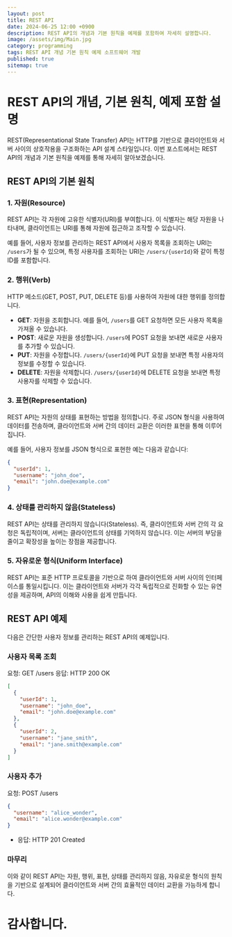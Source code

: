 ```yaml
---
layout: post
title: REST API
date: 2024-06-25 12:00 +0900
description: REST API의 개념과 기본 원칙을 예제를 포함하여 자세히 설명합니다.
image: /assets/img/Main.jpg
category: programming
tags: REST API 개념 기본 원칙 예제 소프트웨어 개발
published: true
sitemap: true
---
```


# REST API의 개념, 기본 원칙, 예제 포함 설명

REST(Representational State Transfer) API는 HTTP를 기반으로 클라이언트와 서버 사이의 상호작용을 구조화하는 API 설계 스타일입니다. 이번 포스트에서는 REST API의 개념과 기본 원칙을 예제를 통해 자세히 알아보겠습니다.

## REST API의 기본 원칙

### 1. 자원(Resource)

REST API는 각 자원에 고유한 식별자(URI)를 부여합니다. 이 식별자는 해당 자원을 나타내며, 클라이언트는 URI를 통해 자원에 접근하고 조작할 수 있습니다.

예를 들어, 사용자 정보를 관리하는 REST API에서 사용자 목록을 조회하는 URI는 `/users`가 될 수 있으며, 특정 사용자를 조회하는 URI는 `/users/{userId}`와 같이 특정 ID를 포함합니다.

### 2. 행위(Verb)

HTTP 메소드(GET, POST, PUT, DELETE 등)를 사용하여 자원에 대한 행위를 정의합니다.

- **GET**: 자원을 조회합니다. 예를 들어, `/users`를 GET 요청하면 모든 사용자 목록을 가져올 수 있습니다.
- **POST**: 새로운 자원을 생성합니다. `/users`에 POST 요청을 보내면 새로운 사용자를 추가할 수 있습니다.
- **PUT**: 자원을 수정합니다. `/users/{userId}`에 PUT 요청을 보내면 특정 사용자의 정보를 수정할 수 있습니다.
- **DELETE**: 자원을 삭제합니다. `/users/{userId}`에 DELETE 요청을 보내면 특정 사용자를 삭제할 수 있습니다.

### 3. 표현(Representation)

REST API는 자원의 상태를 표현하는 방법을 정의합니다. 주로 JSON 형식을 사용하여 데이터를 전송하며, 클라이언트와 서버 간의 데이터 교환은 이러한 표현을 통해 이루어집니다.

예를 들어, 사용자 정보를 JSON 형식으로 표현한 예는 다음과 같습니다:
```json
{
  "userId": 1,
  "username": "john_doe",
  "email": "john.doe@example.com"
}
```
### 4. 상태를 관리하지 않음(Stateless)
REST API는 상태를 관리하지 않습니다(Stateless). 즉, 클라이언트와 서버 간의 각 요청은 독립적이며, 서버는 클라이언트의 상태를 기억하지 않습니다. 이는 서버의 부담을 줄이고 확장성을 높이는 장점을 제공합니다.

### 5. 자유로운 형식(Uniform Interface)
REST API는 표준 HTTP 프로토콜을 기반으로 하여 클라이언트와 서버 사이의 인터페이스를 통일시킵니다. 이는 클라이언트와 서버가 각각 독립적으로 진화할 수 있는 유연성을 제공하며, API의 이해와 사용을 쉽게 만듭니다.

## REST API 예제
다음은 간단한 사용자 정보를 관리하는 REST API의 예제입니다.

### 사용자 목록 조회
요청: GET /users
응답: HTTP 200 OK
```json
[
  {
    "userId": 1,
    "username": "john_doe",
    "email": "john.doe@example.com"
  },
  {
    "userId": 2,
    "username": "jane_smith",
    "email": "jane.smith@example.com"
  }
]

```

### 사용자 추가
요청: POST /users

```json
{
  "username": "alice_wonder",
  "email": "alice.wonder@example.com"
}

```
- 응답: HTTP 201 Created


### 마무리
이와 같이 REST API는 자원, 행위, 표현, 상태를 관리하지 않음, 자유로운 형식의 원칙을 기반으로 설계되어 클라이언트와 서버 간의 효율적인 데이터 교환을 가능하게 합니다.

# 감사합니다.

